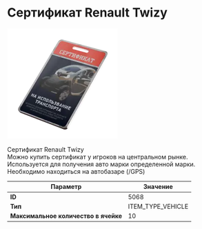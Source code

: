 # Сертификат Renault Twizy

![Item Image](../img/5068.webp?raw=true)

Сертификат Renault Twizy<br>Можно купить сертификат у игроков на центральном рынке.<br>Используется для получения авто марки определенной марки.<br>Необходимо находиться на автобазаре (/GPS)


| Параметр | Значение |
|----------|----------|
| **ID** | 5068 |
| **Тип** | ITEM_TYPE_VEHICLE |
| **Максимальное количество в ячейке** | 10 |

